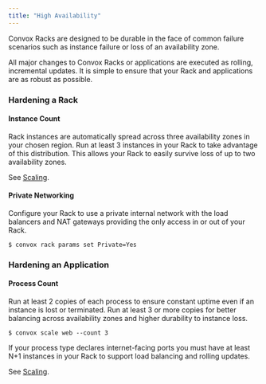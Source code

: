 ```yaml
---
title: "High Availability"
---
```


Convox Racks are designed to be durable in the face of common failure scenarios such as instance failure or loss of an  availability zone.

All major changes to Convox Racks or applications are executed as rolling, incremental updates. It is simple to ensure that your Rack and applications are as robust as possible.

### Hardening a Rack

#### Instance Count

Rack instances are automatically spread across three availability zones in your chosen region. Run at least 3 instances in your Rack to take advantage of this distribution. This allows your Rack to easily survive loss of up to two availability zones.

See [Scaling](/docs/scaling).

#### Private Networking

Configure your Rack to use a private internal network with the load balancers and NAT gateways providing the only access in or out of your Rack.

    $ convox rack params set Private=Yes

### Hardening an Application

#### Process Count

Run at least 2 copies of each process to ensure constant uptime even if an instance is lost or terminated. Run at least 3 or more copies for better balancing across availability zones and higher durability to instance loss.

    $ convox scale web --count 3

<div class="block-callout block-show-callout type-info" markdown="1">
If your process type declares internet-facing ports you must have at least N+1 instances in your Rack to support load balancing and rolling updates.
</div>

See [Scaling](/docs/scaling).
